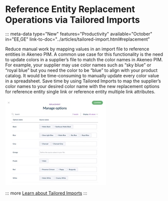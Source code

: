 # Reference Entity Replacement Operations via Tailored Imports
::: meta-data type="New" features="Productivity" available="October" in="EE,GE" link-to-doc="../articles/tailored-import.html#replacement"

Reduce manual work by mapping values in an import file to reference entities in Akeneo PIM. A common use case for this functionality is the need to update colors in a supplier’s file to match the color names in Akeneo PIM. For example, your supplier may use color names such as “sky blue” or “royal blue” but you need the color to be “blue” to align with your product catalog. It would be time-consuming to manually update every color value in a spreadsheet. Save time by using Tailored Imports to map the supplier’s color names to your desired color name with the new replacement options for reference entity single link or reference entity multiple link attributes. 


![Replacement Operations](../img/replacementoperationsmalll.png)

::: more
[Learn about Tailored Imports](../articles/tailored-import.html#overview)
:::